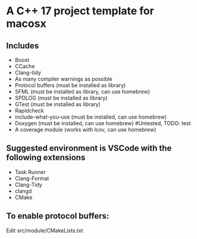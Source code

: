 # A C++ 17 project template for macosx

## Includes

- Boost
- CCache
- Clang-tidy
- As many compiler warnings as possible
- Protocol buffers (must be installed as library)
- SFML (must be installed as library, can use homebrew)
- SPDLOG (must be installed as library)
- GTest (must be installed as library)
- Rapidcheck
- include-what-you-use (must be installed, can use homebrew)
- Doxygen (must be installed, can use homebrew) #Untested, TODO: test
- A coverage module (works with lcov, can use homebrew)


## Suggested environment is VSCode with the following extensions

- Task Runner
- Clang-Format
- Clang-Tidy
- clangd
- CMake

## To enable protocol buffers:

Edit src/module/CMakeLists.txt
